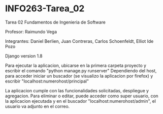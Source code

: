 # INFO263-Tarea_02

Tarea 02 Fundamentos de Ingenieria de Software

Profesor: Raimundo Vega

Integrantes: Daniel Berlien, Juan Contreras, Carlos Schoenfeldt, Elliot Ide Pozo

Django version 1.8

Para ejecutar la aplicacion, ubicarse en la primera carpeta proyecto y escribir el comando "python manage.py runserver"
Dependiendo del host, para acceder iniciar un buscador (se visualizo la aplicacion por firefox) y escribir "localhost:numerohost/principal"

La aplicacion cumple con las funcionalidades solicitadas, despliegue y agregacion.
Para eliminar o editar, puede acceder como super usuario, con la aplicacion ejecutada y en el buscador "localhost:numerohost/admin", el usuario va adjunto en el correo.
